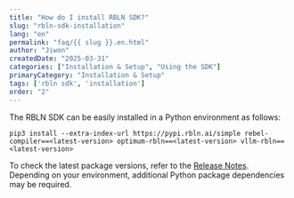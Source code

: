```yaml
---
title: "How do I install RBLN SDK?"
slug: "rbln-sdk-installation"
lang: "en"
permalink: "faq/{{ slug }}.en.html"
author: "Jiwon"
createdDate: "2025-03-31"
categories: ["Installation & Setup", "Using the SDK"]
primaryCategory: "Installation & Setup"
tags: ['rbln sdk', 'installation']
order: "2"
---
```

The RBLN SDK can be easily installed in a Python environment as follows:

```
pip3 install --extra-index-url https://pypi.rbln.ai/simple rebel-compiler==<latest-version> optimum-rbln==<latest-version> vllm-rbln==<latest-version>
```

To check the latest package versions, refer to the <a href="https://docs.rbln.ai/supports/release_note.html" class="underline" target="_blank">Release Notes</a>. Depending on your environment, additional Python package dependencies may be required. 